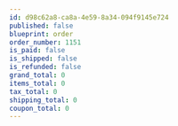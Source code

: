 ```yaml
---
id: d98c62a8-ca8a-4e59-8a34-094f9145e724
published: false
blueprint: order
order_number: 1151
is_paid: false
is_shipped: false
is_refunded: false
grand_total: 0
items_total: 0
tax_total: 0
shipping_total: 0
coupon_total: 0
---
```

